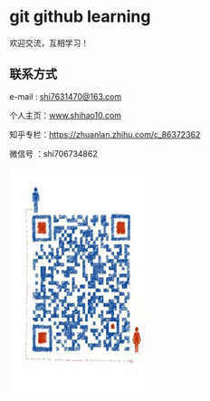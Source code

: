 # git github learning

欢迎交流，互相学习！

## 联系方式

e-mail  : shi7631470@163.com

个人主页：www.shihao10.com

知乎专栏：https://zhuanlan.zhihu.com/c_86372362

微信号  ：shi706734862

<img src="https://github.com/shi-hao/c_language_study/blob/master/chatME.jpg" width="250" height="400" />
